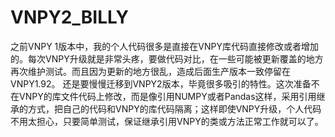 # VNPY2_BILLY
之前VNPY 1版本中，我的个人代码很多是直接在VNPY库代码直接修改或者增加的。每次VNPY升级就是非常头疼，要做代码对比，在一些可能被更新覆盖的地方再次维护测试。而且因为更新的地方很乱，造成后面生产版本一致停留在VNPY1.92。    还是要慢慢迁移到VNPY2版本，毕竟很多吸引的特性。这次准备不在VNPY的库文件代码上修改，而是像引用NUMPY或者Pandas这样，采用引用继承的方式，把自己的代码和VNPY的库代码隔离；这样即使VNPY升级，个人代码不用太担心，只要简单测试，保证继承引用VNPY的类或方法正常工作就可以了。
